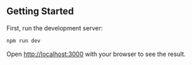 
## Getting Started

First, run the development server:

```bash
npm run dev
```

Open [http://localhost:3000](http://localhost:3000) with your browser to see the result.